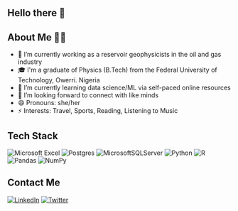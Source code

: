 ## Hello there 👋

  
## About Me 👩‍💼

- 🔭 I’m currently working as a reservoir geophysicists in the oil and gas industry
- 🎓 I'm a graduate of Physics (B.Tech) from the Federal University of Technology, Owerri. Nigeria
- 🌱 I’m currently learning data science/ML via self-paced online resources
- 🤔 I’m looking forward to connect with like minds
- 😄 Pronouns: she/her
- ⚡  Interests: Travel, Sports, Reading, Listening to Music 

## Tech Stack
![Microsoft Excel](https://img.shields.io/badge/Microsoft_Excel-217346?style=for-the-badge&logo=microsoft-excel&logoColor=white)
![Postgres](https://img.shields.io/badge/postgres-%23316192.svg?style=for-the-badge&logo=postgresql&logoColor=white)
![MicrosoftSQLServer](https://img.shields.io/badge/Microsoft%20SQL%20Sever-CC2927?style=for-the-badge&logo=microsoft%20sql%20server&logoColor=white)
![Python](https://img.shields.io/badge/python-3670A0?style=for-the-badge&logo=python&logoColor=ffdd54)
![R](https://img.shields.io/badge/r-%23276DC3.svg?style=for-the-badge&logo=r&logoColor=white)
![Pandas](https://img.shields.io/badge/pandas-%23150458.svg?style=for-the-badge&logo=pandas&logoColor=white)
![NumPy](https://img.shields.io/badge/numpy-%23013243.svg?style=for-the-badge&logo=numpy&logoColor=white)

## Contact Me
[![LinkedIn](https://img.shields.io/badge/linkedin-%230077B5.svg?style=for-the-badge&logo=linkedin&logoColor=white)](https://www.linkedin.com/in/nnenna-okereke-427b93b6/)
[![Twitter](https://img.shields.io/badge/Twitter-%231DA1F2.svg?style=for-the-badge&logo=Twitter&logoColor=white)](https://twitter.com/ninachars)
